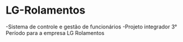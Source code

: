 # LG-Rolamentos
-Sistema de controle e gestão de funcionários
-Projeto integrador 3° Período para a empresa LG Rolamentos
